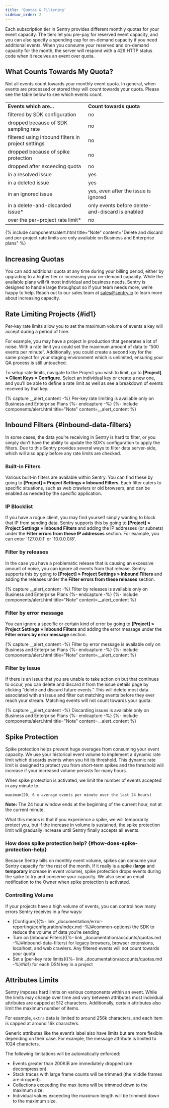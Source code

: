 ```yaml
---
title: 'Quotas & Filtering'
sidebar_order: 2
---
```


Each subscription tier in Sentry provides different monthly quotas for your event capacity. The tiers let you pre-pay for reserved event capacity, and you can also specify a spending cap for on-demand capacity if you need additional events. When you consume your reserved and on-demand capacity for the month, the server will respond with a 429 HTTP status code when it receives an event over quota. 

## What Counts Towards My Quota?

Not all events count towards your monthly event quota. In general, when events are processed or stored they will count towards your quota. Please see the table below to see which events count.


<table>
  <tbody>
    <tr>
      <td>
        <strong>Events which are...</strong>
      </td>
      <td>
        <strong>Count towards quota</strong>
      </td>
    </tr>
    <tr>
      <td>filtered by SDK configuration</td>
      <td>no</td>
    </tr>
    <tr>
      <td>dropped because of SDK sampling rate</td>
      <td>no</td>
    </tr>
    <tr>
      <td>filtered using inbound filters in project settings  </td>
      <td>no</td>
    </tr>
    <tr>
      <td>dropped because of spike protection</td>
      <td>no</td>
    </tr>
    <tr>
      <td>dropped after exceeding quota</td>
      <td>no</td>
    </tr>
    <tr>
      <td>in a resolved issue</td>
      <td>yes</td>
    </tr>
    <tr>
      <td>in a deleted issue</td>
      <td>yes</td>
    </tr>
    <tr>
      <td>in an ignored issue</td>
      <td>yes, even after the issue is ignored</td>
    </tr>
    <tr>
      <td>in a delete-and-discarded issue*</td>
      <td>only events before delete-and-discard is enabled</td>
    </tr>
    <tr>
      <td>over the per-project rate limit*</td>
      <td>no</td>
    </tr>
  </tbody>
</table>

{% include components/alert.html
    title="Note"
    content="Delete and discard and per-project rate limits are only available on Business and Enterprise plans"
%}

## Increasing Quotas

You can add additional quota at any time during your billing period, either by upgrading to a higher tier or increasing your on-demand capacity. While the available plans will fit most individual and business needs, Sentry is designed to handle large throughput so if your team needs more, we’re happy to help. Reach out to our sales team at [sales@sentry.io](mailto:sales%40sentry.io) to learn more about increasing capacity.

## Rate Limiting Projects {#id1}

Per-key rate limits allow you to set the maximum volume of events a key will accept during a period of time.

For example, you may have a project in production that generates a lot of noise. With a rate limit you could set the maximum amount of data to “500 events per minute”. Additionally, you could create a second key for the same project for your staging environment which is unlimited, ensuring your QA process is still untouched.

To setup rate limits, navigate to the Project you wish to limit, go to **[Project] » Client Keys » Configure**. Select an individual key or create a new one, and you’ll be able to define a rate limit as well as see a breakdown of events received by that key.

{% capture __alert_content -%}
Per-key rate limiting is available only on Business and Enterprise Plans
{%- endcapture -%}
{%- include components/alert.html
  title="Note"
  content=__alert_content
%}

## Inbound Filters {#inbound-data-filters}

In some cases, the data you’re receiving in Sentry is hard to filter, or you simply don’t have the ability to update the SDK’s configuration to apply the filters. Due to this Sentry provides several ways to filter data server-side, which will also apply before any rate limits are checked.

### Built-in Filters

Various built-in filters are available within Sentry. You can find these by going to **[Project] » Project Settings » Inbound Filters**. Each filter caters to specific situations, such as web crawlers or old browsers, and can be enabled as needed by the specific application.

### IP Blocklist

If you have a rogue client, you may find yourself simply wanting to block that IP from sending data. Sentry supports this by going to **[Project] » Project Settings » Inbound Filters** and adding the IP addresses (or subnets) under the **Filter errors from these IP addresses** section. For example, you can enter '127.0.0.1' or '10.0.0.0/8'.

### Filter by releases

In the case you have a problematic release that is causing an excessive amount of noise, you can ignore all events from that release. Sentry supports this by going to **[Project] » Project Settings » Inbound Filters** and adding the releases under the **Filter errors from these releases** section.

{% capture __alert_content -%}
Filter by releases is available only on Business and Enterprise Plans
{%- endcapture -%}
{%- include components/alert.html
  title="Note"
  content=__alert_content
%}

### Filter by error message

You can ignore a specific or certain kind of error by going to **[Project] » Project Settings » Inbound Filters** and adding the error message under the **Filter errors by error message** section.

{% capture __alert_content -%}
Filter by error message is available only on Business and Enterprise Plans
{%- endcapture -%}
{%- include components/alert.html
  title="Note"
  content=__alert_content
%}

### Filter by issue

If there is an issue that you are unable to take action on but that continues to occur, you can delete and discard it from the issue details page by clicking “delete and discard future events.” This will delete most data associated with an issue and filter out matching events before they ever reach your stream. Matching events will not count towards your quota.

{% capture __alert_content -%}
Discarding issues is available only on Business and Enterprise Plans
{%- endcapture -%}
{%- include components/alert.html
  title="Note"
  content=__alert_content
%}

## Spike Protection

Spike protection helps prevent huge overages from consuming your event capacity. We use your historical event volume to implement a dynamic rate limit which discards events when you hit its threshold. This dynamic rate limit is designed to protect you from short-term spikes and the threshold will increase if your increased volume persists for many hours.

When spike protection is activated, we limit the number of events accepted in any minute to:

`maximum(20, 6 x average events per minute over the last 24 hours)`

**Note:** The 24 hour window ends at the beginning of the current hour, not at the current minute.

What this means is that if you experience a spike, we will temporarily protect you, but if the increase in volume is sustained, the spike protection limit will gradually increase until Sentry finally accepts all events.

### How does spike protection help? {#how-does-spike-protection-help}

Because Sentry bills on monthly event volume, spikes can consume your Sentry capacity for the rest of the month. If it really is a spike (**large** and **temporary** increase in event volume), spike protection drops events during the spike to try and conserve your capacity. We also send an email notification to the Owner when spike protection is activated.



### Controlling Volume

If your projects have a high volume of events, you can control how many errors Sentry receives in a few ways:

-   [Configure]({%- link _documentation/error-reporting/configuration/index.md -%}#common-options) the SDK to reduce the volume of data you’re sending
-   Turn on [Inbound Filters]({%- link _documentation/accounts/quotas.md -%}#inbound-data-filters) for legacy browsers, browser extensions, localhost, and web crawlers. Any filtered events will not count towards your quota
-   Set a [per-key rate limits]({%- link _documentation/accounts/quotas.md -%}#id1) for each DSN key in a project

## Attributes Limits

Sentry imposes hard limits on various components within an event. While the limits may change over time and vary between attributes most individual attributes are capped at 512 characters. Additionally, certain attributes also limit the maximum number of items.

For example, `extra` data is limited to around 256k characters, and each item is capped at around 16k characters.

Generic attributes like the event’s label also have limits but are more flexible depending on their case. For example, the message attribute is limited to 1024 characters.

The following limitations will be automatically enforced:

-   Events greater than 200KiB are immediately dropped (pre decompression).
-   Stack traces with large frame counts will be trimmed (the middle frames are dropped).
-   Collections exceeding the max items will be trimmed down to the maximum size.
-   Individual values exceeding the maximum length will be trimmed down to the maximum size.
